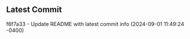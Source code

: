 
## Latest Commit
f6f7a33 - Update README with latest commit info (2024-09-01 11:49:24 -0400) <Yunxi-Zhou>
